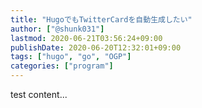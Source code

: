 ```yaml
---
title: "HugoでもTwitterCardを自動生成したい"
author: ["@shunk031"]
lastmod: 2020-06-21T03:56:24+09:00
publishDate: 2020-06-20T12:32:01+09:00
tags: ["hugo", "go", "OGP"]
categories: ["program"]
---
```


test content...
